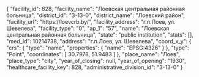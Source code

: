{
    "facility_id": 828,
    "facility_name": "Лоевская центральная районная больница",
    "district_id": "3-13-0",
    "district_name": "Лоевский район",
    "facility_url": "https:\/\/loevcrb.by\/",
    "facility_address": "г.п.Лоев, ул. Шевелева",
    "facility_type": "0",
    "ap_1": "57",
    "name": "Лоевская центральная районная больница",
    "state": "public institution",
    "stats": [],
    "med_id": 10214738,
    "address": "г.п.Лоев, ул. Шевелева",
    "coord_x_y": {
        "crs": {
            "type": "name",
            "properties": {
                "name": "EPSG:4326"
            }
        },
        "type": "Point",
        "coordinates": [
            30.7978,
            51.9483
        ]
    },
    "place_name": "Лоев",
    "place_type": "city",
    "year_of_closing": null,
    "year_of_opening": "1930",
    "healthcare_facility_key": 828,
    "administrative_division_id": "3-13-0"
}